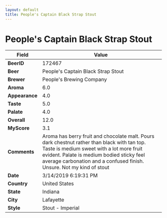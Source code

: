 ```yaml
---
layout: default
title: People's Captain Black Strap Stout
---
```


# People's Captain Black Strap Stout

| Field         | Value     |
|---------------|-----------|
| **BeerID** | 172467 |
| **Beer** | People's Captain Black Strap Stout |
| **Brewer** | People&#39;s Brewing Company |
| **Aroma** | 6.0 |
| **Appearance** | 4.0 |
| **Taste** | 5.0 |
| **Palate** | 4.0 |
| **Overall** | 12.0 |
| **MyScore** | 3.1 |
| **Comments** | Aroma has berry fruit and chocolate malt. Pours dark chestnut rather than black with tan top. Taste is medium sweet with a lot more fruit evident. Palate is medium bodied sticky feel average carbonation and a confused finish. Unsure. Not my kind of stout   |
| **Date** | 3/14/2019 6:19:31 PM |
| **Country** | United States |
| **State** | Indiana |
| **City** | Lafayette |
| **Style** | Stout - Imperial |
